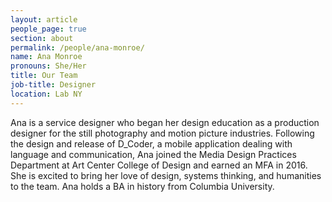```yaml
---
layout: article
people_page: true
section: about
permalink: /people/ana-monroe/
name: Ana Monroe
pronouns: She/Her
title: Our Team
job-title: Designer
location: Lab NY
---
```


Ana is a service designer who began her design education as a production designer for the still photography and motion picture industries. Following the design and release of D_Coder, a mobile application dealing with language and communication, Ana joined the Media Design Practices Department at Art Center College of Design and earned an MFA in 2016. She is excited to bring her love of design, systems thinking, and humanities to the team. Ana holds a BA in history from Columbia University.
